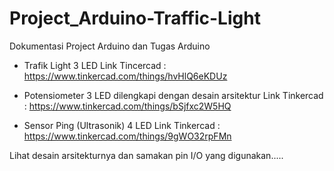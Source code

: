 # Project_Arduino-Traffic-Light
Dokumentasi Project Arduino dan Tugas Arduino

 - Trafik Light 3 LED
  Link Tincercad : 
  https://www.tinkercad.com/things/hvHlQ6eKDUz  
  
 - Potensiometer 3 LED dilengkapi dengan desain arsitektur
  Link Tinkercad : 
  https://www.tinkercad.com/things/bSjfxc2W5HQ
  
 - Sensor Ping (Ultrasonik) 4 LED
  Link Tinkercad : 
  https://www.tinkercad.com/things/9gWO32rpFMn
  
Lihat desain arsitekturnya dan samakan pin I/O yang digunakan.....
